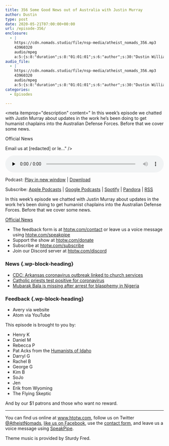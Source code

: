 ```yaml
---
title: 356 Some Good News out of Australia with Justin Murray
author: Dustin
type: post
date: 2020-05-21T07:00:00+00:00
url: /episode-356/
enclosure:
  - |
    https://cdn.nomads.studio/file/nsp-media/atheist_nomads_356.mp3
    43960320
    audio/mpeg
    a:5:{s:8:"duration";s:8:"01:01:01";s:6:"author";s:30:"Dustin Williams, Justin Murray";s:8:"explicit";s:1:"1";s:13:"episode_title";s:50:"Some Good News out of Australia with Justin Murray";s:10:"episode_no";s:3:"356";}
audio_file:
  - |
    https://cdn.nomads.studio/file/nsp-media/atheist_nomads_356.mp3
    43960320
    audio/mpeg
    a:5:{s:8:"duration";s:8:"01:01:01";s:6:"author";s:30:"Dustin Williams, Justin Murray";s:8:"explicit";s:1:"1";s:13:"episode_title";s:50:"Some Good News out of Australia with Justin Murray";s:10:"episode_no";s:3:"356";}
categories:
  - Episodes

---
```

<div itemscope itemtype="http://schema.org/AudioObject">
  <meta itemprop="name" content="356 Some Good News out of Australia with Justin Murray" />
  
  <meta itemprop="uploadDate" content="2020-05-21T01:00:00-06:00" />
  
  <meta itemprop="encodingFormat" content="audio/mpeg" />
  
  <meta itemprop="duration" content="PT1H01M01S" />
  
  <meta itemprop="description" content="
In this week’s episode we chatted with Justin Murray about updates in the work he’s been doing to get humanist chaplains into the Australian Defense Forces. Before that we cover some news.



Official News








Email us at [redacted] or le..." />
  
  <meta itemprop="contentUrl" content="https://dts.podtrac.com/redirect.mp3/cdn.nomads.studio/file/nsp-media/atheist_nomads_356.mp3" />
  
  <meta itemprop="contentSize" content="41.9" />
  
  <div class="powerpress_player" id="powerpress_player_8619">
    <audio class="wp-audio-shortcode" id="audio-4416-363" preload="none" style="width: 100%;" controls="controls"><source type="audio/mpeg" src="https://dts.podtrac.com/redirect.mp3/cdn.nomads.studio/file/nsp-media/atheist_nomads_356.mp3?_=363" /><a href="https://dts.podtrac.com/redirect.mp3/cdn.nomads.studio/file/nsp-media/atheist_nomads_356.mp3">https://dts.podtrac.com/redirect.mp3/cdn.nomads.studio/file/nsp-media/atheist_nomads_356.mp3</a></audio>
  </div>
</div>

<p class="powerpress_links powerpress_links_mp3">
  Podcast: <a href="https://dts.podtrac.com/redirect.mp3/cdn.nomads.studio/file/nsp-media/atheist_nomads_356.mp3" class="powerpress_link_pinw" target="_blank" title="Play in new window" onclick="return powerpress_pinw('https://htotw.com/?powerpress_pinw=4416-podcast');" rel="nofollow">Play in new window</a> | <a href="https://dts.podtrac.com/redirect.mp3/cdn.nomads.studio/file/nsp-media/atheist_nomads_356.mp3" class="powerpress_link_d" title="Download" rel="nofollow" download="atheist_nomads_356.mp3">Download</a>
</p>

<p class="powerpress_links powerpress_subscribe_links">
  Subscribe: <a href="https://podcasts.apple.com/us/podcast/humanists-take-on-the-world/id530050098?mt=2&ls=1" class="powerpress_link_subscribe powerpress_link_subscribe_itunes" target="_blank" title="Subscribe on Apple Podcasts" rel="nofollow">Apple Podcasts</a> | <a href="https://www.google.com/podcasts?feed=aHR0cDovL2F0aGVpc3Rub21hZHMubGlic3luLmNvbS9yc3M%3D" class="powerpress_link_subscribe powerpress_link_subscribe_googleplay" target="_blank" title="Subscribe on Google Podcasts" rel="nofollow">Google Podcasts</a> | <a href="https://open.spotify.com/show/3LzK2xZGike6Tc1GEMtMbr?si=LieN9SNuTpq96smuaUsH8A" class="powerpress_link_subscribe powerpress_link_subscribe_spotify" target="_blank" title="Subscribe on Spotify" rel="nofollow">Spotify</a> | <a href="https://www.pandora.com/podcast/atheist-nomads/PC:10122?corr=62071012&part=ug" class="powerpress_link_subscribe powerpress_link_subscribe_pandora" target="_blank" title="Subscribe on Pandora" rel="nofollow">Pandora</a> | <a href="https://htotw.com/feed/podcast/" class="powerpress_link_subscribe powerpress_link_subscribe_rss" target="_blank" title="Subscribe via RSS" rel="nofollow">RSS</a>
</p>

In this week’s episode we chatted with Justin Murray about updates in the work he’s been doing to get humanist chaplains into the Australian Defense Forces. Before that we cover some news.

[Official News][1]

<!--more-->

  * The feedback form is at [htotw.com/contact](https://htotw.com/contact) or leave us a voice message using <a href="https://htotw.com/speakpipe" target="_blank" rel="noopener noreferrer">htotw.com/speakpipe</a>
  * Support the show at <a href="https://htotw.com/donate" target="_blank" rel="payment noopener noreferrer">htotw.com/donate</a>
  * Subscribe at <a href="https://htotw.com/subscribe" target="_blank" rel="noopener noreferrer">htotw.com/subscribe</a>
  * Join our Discord server at <a href="https://htotw.com/discord" target="_blank" rel="noopener noreferrer">htotw.com/discord</a>

### News {.wp-block-heading}

  * [CDC: Arkansas coronavirus outbreak linked to church services][2]
  * [Catholic priests test positive for coronavirus][3]
  * [Mubarak Bala is missing after arrest for blasphemy in Nigeria][4]

### Feedback {.wp-block-heading}

  * Avery via website
  * Atom via YouTube

This episode is brought to you by:

  * Henry K
  * Daniel M
  * Rebecca P
  * Pat Acks from the <a href="https://www.humanistsofidaho.org" target="_blank" rel="noopener noreferrer">Humanists of Idaho</a>
  * Darryl G
  * Rachel B
  * George G
  * Kim B
  * SoJo
  * Jen
  * Erik from Wyoming
  * The Flying Skeptic

And by our $1 patrons and those who want no reward.

<hr class="wp-block-separator" />

You can find us online at <a href="https://www.htotw.com/" target="_blank" rel="noopener noreferrer">www.htotw.com</a>, follow us on Twitter <a href="https://twitter.com/AtheistNomads" target="_blank" rel="noopener noreferrer">@AtheistNomads</a>, <a href="https://htotw.com/facebook" target="_blank" rel="noopener noreferrer">like us on Facebook</a>, use the [contact form](https://htotw.com/contact), and leave us a voice message using <a href="https://htotw.com/speakpipe" target="_blank" rel="noopener noreferrer">SpeakPipe</a>.

Theme music is provided by Sturdy Fred.

&nbsp;

 [1]: https://news.navy.gov.au/en/May2020/Fleet/5849/New-Chaplaincy-branch-introduces-non-religious-care-option.htm
 [2]: https://www.axios.com/cdc-arkansas-church-coronavirus-outbreak-fb265e5a-5db7-4ace-9bc4-098e0d09e7fd.html
 [3]: https://www.khou.com/article/news/health/coronavirus/houston-church-cancels-mass-after-3-priests-test-positive-for-coronavirus/285-34569e35-d18b-45d3-83cc-066d35d7f03b
 [4]: https://freemubarakbala.org/